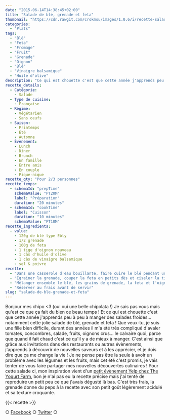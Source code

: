 ```yaml
---
date: "2015-06-14T14:38:45+02:00"
title: "Salade de blé, grenade et feta"
thumbnail: "https://cdn.rawgit.com/crokmou/images/1.0.6/i/recette-salade-bl---grenade-feta-crokmou-blog.jpg"
categories:
  - "Plats"
tags:
  - "Blé"
  - "Feta"
  - "Fromage"
  - "Fruit"
  - "Grenade"
  - "Oignon"
  - "Blé"
  - "Vinaigre balsamique"
  - "Huile d'olive"
description: "Ce qui est chouette c'est que cette année j'apprends peu à peu à manger des salades froides... notamment cette jolie salade de blé, grenade et feta !"
recette_details:
  - Catégorie:
    - Salade
  - Type de cuisine:
    - Française
  - Régime:
    - Végétarien
    - Sans oeufs
  - Saison:
    - Printemps
    - Été
    - Automne
  - Évènement:
    - Lunch
    - Diner
    - Brunch
    - En famille
    - Entre amis
    - En couple
    - Pique-nique
recette_qty: "Pour 2/3 personnes"
recette_temps:
  - schemaId: "prepTime"
    schemaValue: "PT20M"
    label: "Préparation"
    duration: "20 minutes"
  - schemaId: "cookTime"
    label: "Cuisson"
    duration: "10 minutes"
    schemaValue: "PT10M"
recette_ingredients:
  - value:
    - 120g de blé type Ebly
    - 1/2 grenade
    - 100g de feta
    - 1 tige d'oignon nouveau
    - 1 càs d'huile d'olive
    - 1 càs de vinaigre balsamique
    - sel & poivre
recette:
  - "Dans une casserole d'eau bouillante, faire cuire le blé pendant une dizaine de minute. Egouter et réserver au frais (pour refroidir le tout plus rapidement il te suffit de passer le blé sous de l'eau froide)"
  - "Égrainer la grenade, couper la feta en petits dès et ciseler la tige d'oignon (en ayant pris soin de laver la tige avant, on ne sait jamais !)"
  - "Mélanger ensemble le blé, les grains de grenade, la feta et l'oignon. Assaisonner avec l'huile, le vinaigre, le sel et le poivre"
  - "Réserver au frais avant de servir"
slug: "salade-de-ble-grenade-et-feta"
---
```


Bonjour mes chipo <3 (oui oui une belle chipolata !) Je sais pas vous mais qu'est ce que ça fait du bien ce beau temps ! Et ce qui est chouette c'est que cette année j'apprends peu à peu à manger des salades froides... notamment cette jolie salade de blé, grenade et feta ! Que veux-tu, je suis une fille bien difficile, durant des années il m'a été très compliqué d'avaler tomates, concombres, salade, fruits, oignons crus... le calvaire quoi, parce que quand il fait chaud c'est ce qu'il y a de mieux à manger. C'est ainsi que grâce aux invitations dans des restaurants ou autres évènements, j'apprends à découvrir de nouvelles saveurs et à les apprécier, et je dois dire que ça me change la vie ! Je ne pense pas être la seule à avoir un problème avec les légumes et les fruits, mais cet été c'est promis, je vais tenter de vous faire partager mes nouvelles découvertes culinaires ! Pour cette salade ci, mon inspiration vient d'un [petit évènement Yelp chez The Yogurt Farm](http://fr.yelp.be/biz/yelp-at-the-yogurt-farm-bruxelles?hrid=N3YWrVHX380u7WNhBkVsYA&page_src=shared_via_messages_or_emails), bon je n'ai pas eu la recette précise mais j'ai tenté de reproduire un petit peu ce que j'avais dégusté là bas. C'est très frais, la grenade donne du peps à la recette avec son petit goût légèrement acidulé et sa texture croquante.

{{< recette >}}

○ [Facebook](https://www.facebook.com/crokmou.blog) ○ [Twitter](https://twitter.com/Crokmou) ○
